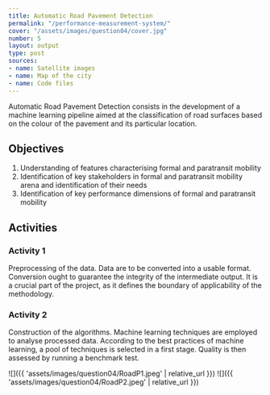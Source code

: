 ```yaml
---
title: Automatic Road Pavement Detection
permalink: "/performance-measurement-system/"
cover: "/assets/images/question04/cover.jpg"
number: 5
layout: output
type: post
sources:
- name: Satellite images
- name: Map of the city
- name: Code files
---
```


Automatic Road Pavement Detection consists in the development of a machine learning pipeline aimed at the classification of road surfaces based on the colour of the pavement and its particular location.

## Objectives
1. Understanding of features characterising formal and paratransit mobility
2. Identification of key stakeholders in formal and paratransit mobility arena and identification of their needs
3. Identification of key performance dimensions of formal and paratransit mobility

## Activities

### Activity 1
Preprocessing of the data. Data are to be converted into a usable format. Conversion ought to guarantee the integrity of the intermediate output. It is a crucial part of the project, as it defines the boundary of applicability of the methodology.

### Activity 2
Construction of the algorithms. Machine learning techniques are employed to analyse processed data. According to the best practices of machine learning, a pool of techniques is selected in a first stage. Quality is then assessed by running a benchmark test.

![]({{ 'assets/images/question04/RoadP1.jpeg' | relative_url }})
![]({{ 'assets/images/question04/RoadP2.jpeg' | relative_url }})
